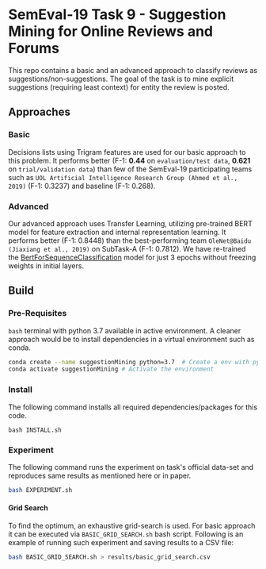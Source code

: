 # SemEval-19 Task 9 - Suggestion Mining for Online Reviews and Forums

This repo contains a basic and an advanced approach to classify reviews as suggestions/non-suggestions. 
The goal of the task is to mine explicit suggestions (requiring least context) for entity the review is posted.

## Approaches
### Basic
Decisions lists using Trigram features are used for our basic approach to this problem. It performs better 
(F-1: **0.44** on `evaluation/test data`, **0.621** on `trial/validation data`) 
than few of the SemEval-19 participating teams such as 
`UOL Artificial Intelligence Research Group (Ahmed et al., 2019)` (F-1: 0.3237) and baseline (F-1: 0.268).

### Advanced
Our advanced approach uses Transfer Learning, utilizing pre-trained BERT model for feature extraction and internal
representation learning. It performs better (F-1: 0.8448) than the best-performing team 
`OleNet@Baidu (Jiaxiang et al., 2019)` on SubTask-A (F-1: 0.7812). We have re-trained the 
[BertForSequenceClassification](https://huggingface.co/transformers/model_doc/bert.html#bertforsequenceclassification) 
model for just 3 epochs without freezing weights in initial layers.

## Build

### Pre-Requisites
`bash` terminal with python 3.7 available in active environment. 
A cleaner approach would be to install dependencies in a virtual environment such as conda. 
```bash
conda create --name suggestionMining python=3.7  # Create a env with python 3.7
conda activate suggestionMining # Activate the environment
```

### Install
The following command installs all required dependencies/packages for this code.
```
bash INSTALL.sh
```

### Experiment
The following command runs the experiment on task's official data-set and reproduces same results 
as mentioned here or in paper.
```bash
bash EXPERIMENT.sh
```

#### Grid Search

To find the optimum, an exhaustive grid-search is used. 
For basic approach it can be executed via `BASIC_GRID_SEARCH.sh` bash script. 
Following is an example of running such experiment and saving results to a CSV file:

```bash
bash BASIC_GRID_SEARCH.sh > results/basic_grid_search.csv
```
